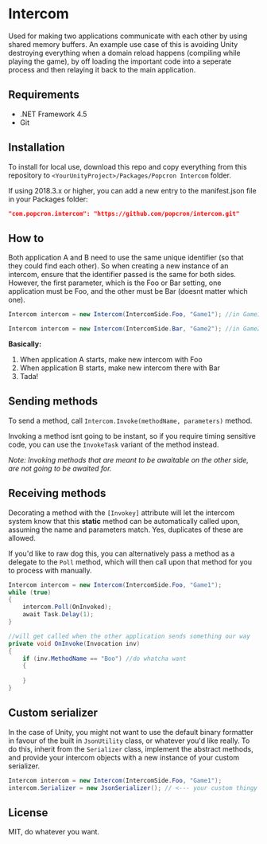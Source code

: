 # Intercom
Used for making two applications communicate with each other by using shared memory buffers. An example use case of this is avoiding Unity destroying everything when a domain reload happens (compiling while playing the game), by off loading the important code into a seperate process and then relaying it back to the main application.

## Requirements
- .NET Framework 4.5
- Git

## Installation
To install for local use, download this repo and copy everything from this repository to `<YourUnityProject>/Packages/Popcron Intercom` folder.

If using 2018.3.x or higher, you can add a new entry to the manifest.json file in your Packages folder:
```json
"com.popcron.intercom": "https://github.com/popcron/intercom.git"
```

## How to
Both application A and B need to use the same unique identifier (so that they could find each other). So when creating a new instance of an intercom, ensure that the identifier passed is the same for both sides. However, the first parameter, which is the Foo or Bar setting, one application must be Foo, and the other must be Bar (doesnt matter which one).
```cs
Intercom intercom = new Intercom(IntercomSide.Foo, "Game1"); //in Game1.exe
```
```cs
Intercom intercom = new Intercom(IntercomSide.Bar, "Game2"); //in Game2.exe
```

**Basically:**
1. When application A starts, make new intercom with Foo
2. When application B starts, make new intercom there with Bar
3. Tada!

## Sending methods
To send a method, call `Intercom.Invoke(methodName, parameters)` method.

Invoking a method isnt going to be instant, so if you require timing sensitive code, you can use the `InvokeTask` variant of the method instead.

*Note: Invoking methods that are meant to be awaitable on the other side, are not going to be awaited for.*

## Receiving methods
Decorating a method with the `[Invokey]` attribute will let the intercom system know that this **static** method can be automatically called upon, assuming the name and parameters match. Yes, duplicates of these are allowed.

If you'd like to raw dog this, you can alternatively pass a method as a delegate to the `Poll` method, which will then call upon that method for you to process with manually.

```cs
Intercom intercom = new Intercom(IntercomSide.Foo, "Game1");
while (true)
{
    intercom.Poll(OnInvoked);
    await Task.Delay(1);
}

//will get called when the other application sends something our way
private void OnInvoke(Invocation inv)
{
    if (inv.MethodName == "Boo") //do whatcha want
    {
    
    }
}
```
## Custom serializer
In the case of Unity, you might not want to use the default binary formatter in favour of the built in `JsonUtility` class, or whatever you'd like really. To do this, inherit from the `Serializer` class, implement the abstract methods, and provide your intercom objects with a new instance of your custom serializer.
```cs
Intercom intercom = new Intercom(IntercomSide.Foo, "Game1");
intercom.Serializer = new JsonSerializer(); // <--- your custom thingy
```

## License
MIT, do whatever you want.

